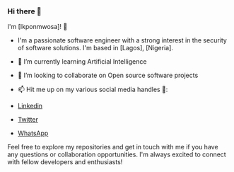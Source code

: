 ### Hi there 👋

 I'm [Ikponmwosa]! 👋

- I'm a passionate software engineer with a strong interest in the security of software solutions. I'm based in [Lagos], [Nigeria].
- 🌱 I’m currently learning Artificial Intelligence
- 👯 I’m looking to collaborate on Open source software projects
- 📫 Hit me up on my various social media handles 🔭:
 
- [Linkedin](https://www.linkedin.com/in/enabulele-ikponmwosa)
- [Twitter](https://twitter.com/Neocodez)
- [WhatsApp](https://wa.me/+2348145858941)

Feel free to explore my repositories and get in touch with me if you have any questions or collaboration opportunities. I'm always excited to connect with fellow developers and enthusiasts!

<!--
**Neo77-cyber/Neo77-cyber** is a ✨ _special_ ✨ repository because its `README.md` (this file) appears on your GitHub profile.

Here are some ideas to get you started:

- 🔭 I’m currently working on ...
- 🌱 I’m currently learning ...
- 👯 I’m looking to collaborate on ...
- 🤔 I’m looking for help with ...
- 💬 Ask me about ...
- 📫 How to reach me: ...
- ⚡ Fun fact: ...
-->








